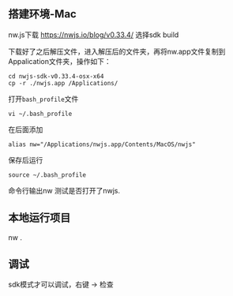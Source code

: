 ## 搭建环境-Mac

nw.js下载 https://nwjs.io/blog/v0.33.4/ 选择sdk build

下载好了之后解压文件，进入解压后的文件夹，再将nw.app文件复制到Appalication文件夹，操作如下：
```shell
cd nwjs-sdk-v0.33.4-osx-x64
cp -r ./nwjs.app /Applications/
```

打开`bash_profile`文件
```shell
vi ~/.bash_profile
```

在后面添加
```shell
alias nw="/Applications/nwjs.app/Contents/MacOS/nwjs" 
```

保存后运行
```shell
source ~/.bash_profile
```

命令行输出nw 测试是否打开了nwjs.

## 本地运行项目

nw .

## 调试

sdk模式才可以调试，右键 -> 检查